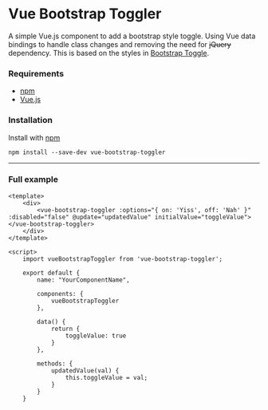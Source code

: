 # Vue Bootstrap Toggler

A simple Vue.js component to add a bootstrap style toggle. Using Vue data bindings to handle class changes and removing the need for ~~jQuery~~ dependency.  This is based on the styles in [Bootstrap Toggle](https://www.bootstraptoggle.com/).


### Requirements

- [npm](https://www.npmjs.com/get-npm)
- [Vue.js](https://vuejs.org/)


### Installation

Install with [npm](https://www.npmjs.com/get-npm)

```
npm install --save-dev vue-bootstrap-toggler
```

----

### Full example
```
<template>
    <div>
        <vue-bootstrap-toggler :options="{ on: 'Yiss', off: 'Nah' }" :disabled="false" @update="updatedValue" initialValue="toggleValue"></vue-bootstrap-toggler>
    </div>
</template>

<script>
    import vueBootstrapToggler from 'vue-bootstrap-toggler';

    export default {
        name: "YourComponentName",

        components: {
            vueBootstrapToggler
        },

        data() {
            return {
                toggleValue: true
            }
        },

        methods: {
            updatedValue(val) {
                this.toggleValue = val;
            }
        }
    }


```
